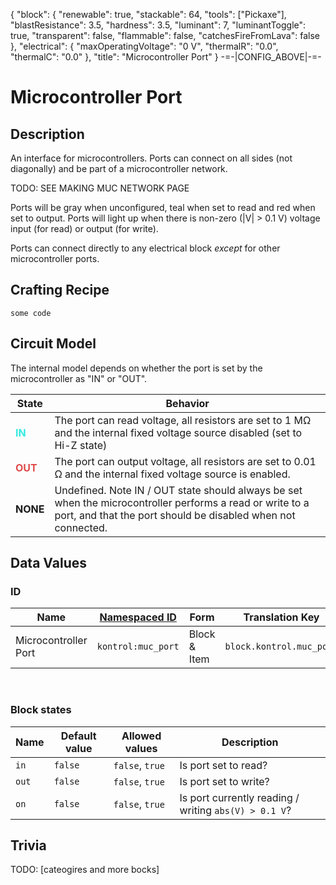 {
    "block": {
        "renewable": true,
        "stackable": 64,
        "tools": ["Pickaxe"],
        "blastResistance": 3.5,
        "hardness": 3.5,
        "luminant": 7,
        "luminantToggle": true,
        "transparent": false,
        "flammable": false,
        "catchesFireFromLava": false
    },
    "electrical": {
        "maxOperatingVoltage": "0 V",
        "thermalR": "0.0",
        "thermalC": "0.0"
    },
    "title": "Microcontroller Port"
}
-=-|CONFIG_ABOVE|-=-


# Microcontroller Port

<ModInfoCard :blockData="block" :electricalData="electrical" :title="title" />


## Description

An interface for microcontrollers. Ports can connect on all sides (not diagonally) and be part of a microcontroller network. 

TODO: SEE MAKING MUC NETWORK PAGE

Ports will be gray when unconfigured, teal when set to read and red when set to output. Ports will light up when there is non-zero (|V| > 0.1 V) voltage input (for read) or output (for write).

Ports can connect directly to any electrical block *except* for other microcontroller ports.


## Crafting Recipe


```
some code
```

## Circuit Model

<WikiImage :float="false" caption="Internal circuit model" src="https://i.imgur.com/lxrxU8x.png" />

The internal model depends on whether the port is set by the microcontroller as "IN" or "OUT".

| State | Behavior |
| --- | --- |
| <b style="color:#34ebe1">IN</b> | The port can read voltage, all resistors are set to 1 MΩ and the internal fixed voltage source disabled (set to Hi-Z state) |
| <b style="color:#e04c4c">OUT</b> | The port can output voltage, all resistors are set to 0.01 Ω and the internal fixed voltage source is enabled. |
| **NONE** | Undefined. Note IN / OUT state should always be set when the microcontroller performs a read or write to a port, and that the port should be disabled when not connected. |


## Data Values

### ID
| Name | [Namespaced ID](https://minecraft.fandom.com/wiki/Namespaced_ID) | Form | Translation Key |
| --- | --- | --- | --- |
| Microcontroller Port | `kontrol:muc_port` | Block & Item | `block.kontrol.muc_port` |

<br>

### Block states

| Name | Default value | Allowed values | Description |
| --- | --- | --- | --- |
| `in` | `false` | `false`, `true` | Is port set to read? |
| `out` | `false` | `false`, `true` | Is port set to write? |
| `on` | `false` | `false`, `true` | Is port currently reading / writing `abs(V) > 0.1 V`? |


## Trivia


TODO: [cateogires and more bocks]